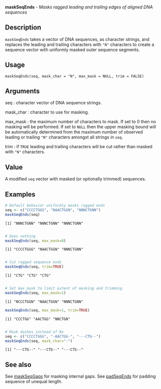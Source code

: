 **maskSeqEnds** - *Masks ragged leading and trailing edges of aligned DNA sequences*

Description
--------------------

`maskSeqEnds` takes a vector of DNA sequences, as character strings,
and replaces the leading and trailing characters with `"N"` characters to create 
a sequence vector with uniformly masked outer sequence segments.


Usage
--------------------
```
maskSeqEnds(seq, mask_char = "N", max_mask = NULL, trim = FALSE)
```

Arguments
-------------------

seq
:   character vector of DNA sequence strings.

mask_char
:   character to use for masking.

max_mask
:   the maximum number of characters to mask. If set to 0 then
no masking will be performed. If set to `NULL` then the upper 
masking bound will be automatically determined from the maximum 
number of observed leading or trailing `"N"` characters amongst 
all strings in `seq`.

trim
:   if `TRUE` leading and trailing characters will be cut rather 
than masked with `"N"` characters.




Value
-------------------

A modified `seq` vector with masked (or optionally trimmed) sequences.



Examples
-------------------

```R
# Default behavior uniformly masks ragged ends
seq <- c("CCCCTGGG", "NAACTGGN", "NNNCTGNN")
maskSeqEnds(seq)

```


```
[1] "NNNCTGNN" "NNNCTGNN" "NNNCTGNN"

```


```R

# Does nothing
maskSeqEnds(seq, max_mask=0)

```


```
[1] "CCCCTGGG" "NAACTGGN" "NNNCTGNN"

```


```R

# Cut ragged sequence ends
maskSeqEnds(seq, trim=TRUE)

```


```
[1] "CTG" "CTG" "CTG"

```


```R

# Set max_mask to limit extent of masking and trimming
maskSeqEnds(seq, max_mask=1)

```


```
[1] "NCCCTGGN" "NAACTGGN" "NNNCTGNN"

```


```R
maskSeqEnds(seq, max_mask=1, trim=TRUE)

```


```
[1] "CCCTGG" "AACTGG" "NNCTGN"

```


```R

# Mask dashes instead of Ns
seq <- c("CCCCTGGG", "-AACTGG-", "---CTG--")
maskSeqEnds(seq, mask_char="-")
```


```
[1] "---CTG--" "---CTG--" "---CTG--"

```



See also
-------------------

See [maskSeqGaps](maskSeqGaps.md) for masking internal gaps.
See [padSeqEnds](padSeqEnds.md) for padding sequence of unequal length.






